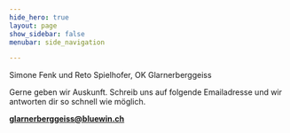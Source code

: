 ```yaml
---
hide_hero: true
layout: page
show_sidebar: false
menubar: side_navigation

---
```

Simone Fenk und Reto Spielhofer, OK Glarnerberggeiss

Gerne geben wir Auskunft. Schreib uns auf folgende Emailadresse und wir antworten dir so schnell wie möglich.

**glarnerberggeiss@bluewin.ch**



